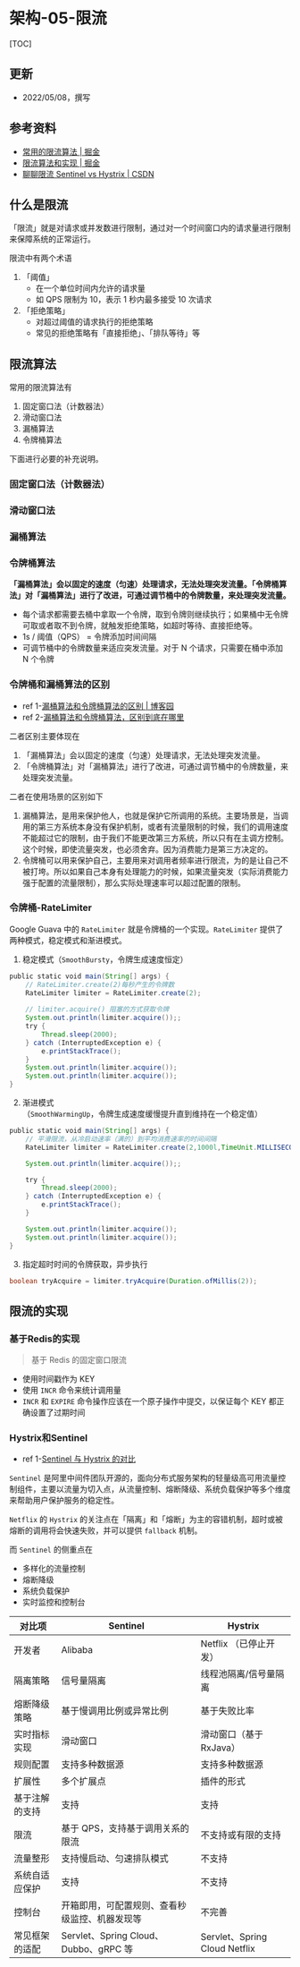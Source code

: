 
# 架构-05-限流


[TOC]


## 更新
* 2022/05/08，撰写




## 参考资料
* [常用的限流算法 | 掘金](https://juejin.cn/post/7075137592265539614)
* [限流算法和实现 | 掘金](https://juejin.cn/post/7040994443956060196)
* [聊聊限流 Sentinel vs Hystrix | CSDN](https://blog.csdn.net/weixin_43318367/article/details/113785635)



## 什么是限流

「限流」就是对请求或并发数进行限制，通过对一个时间窗口内的请求量进行限制来保障系统的正常运行。

限流中有两个术语
1. 「阈值」
   * 在一个单位时间内允许的请求量
   * 如 QPS 限制为 10，表示 1 秒内最多接受 10 次请求
2. 「拒绝策略」
   * 对超过阈值的请求执行的拒绝策略
   * 常见的拒绝策略有「直接拒绝」、「排队等待」等




## 限流算法

常用的限流算法有
1. 固定窗口法（计数器法）
2. 滑动窗口法
3. 漏桶算法
4. 令牌桶算法


下面进行必要的补充说明。

### 固定窗口法（计数器法）

### 滑动窗口法


### 漏桶算法

### 令牌桶算法

**「漏桶算法」会以固定的速度（匀速）处理请求，无法处理突发流量。「令牌桶算法」对「漏桶算法」进行了改进，可通过调节桶中的令牌数量，来处理突发流量。**

* 每个请求都需要去桶中拿取一个令牌，取到令牌则继续执行；如果桶中无令牌可取或者取不到令牌，就触发拒绝策略，如超时等待、直接拒绝等。
* 1s / 阈值（QPS） = 令牌添加时间间隔
* 可调节桶中的令牌数量来适应突发流量。对于 N 个请求，只需要在桶中添加 N 个令牌




### 令牌桶和漏桶算法的区别

* ref 1-[漏桶算法和令牌桶算法的区别 | 博客园](https://www.cnblogs.com/junzi2099/p/14208640.html)
* ref 2-[漏桶算法和令牌桶算法，区别到底在哪里](https://xie.infoq.cn/article/4a0acdd12a0f6dd4a53e0472c)



二者区别主要体现在
1. 「漏桶算法」会以固定的速度（匀速）处理请求，无法处理突发流量。
2. 「令牌桶算法」对「漏桶算法」进行了改进，可通过调节桶中的令牌数量，来处理突发流量。


二者在使用场景的区别如下
1. 漏桶算法，是用来保护他人，也就是保护它所调用的系统。主要场景是，当调用的第三方系统本身没有保护机制，或者有流量限制的时候，我们的调用速度不能超过它的限制，由于我们不能更改第三方系统，所以只有在主调方控制。这个时候，即使流量突发，也必须舍弃。因为消费能力是第三方决定的。
2. 令牌桶可以用来保护自己，主要用来对调用者频率进行限流，为的是让自己不被打垮。所以如果自己本身有处理能力的时候，如果流量突发（实际消费能力强于配置的流量限制），那么实际处理速率可以超过配置的限制。


### 令牌桶-RateLimiter

Google Guava 中的 `RateLimiter` 就是令牌桶的一个实现。`RateLimiter` 提供了两种模式，稳定模式和渐进模式。

1. 稳定模式（`SmoothBursty`，令牌生成速度恒定）

```java
public static void main(String[] args) {
    // RateLimiter.create(2)每秒产生的令牌数
    RateLimiter limiter = RateLimiter.create(2);
  
    // limiter.acquire() 阻塞的方式获取令牌
    System.out.println(limiter.acquire());;
    try {
        Thread.sleep(2000);
    } catch (InterruptedException e) {
        e.printStackTrace();
    }
    System.out.println(limiter.acquire());
    System.out.println(limiter.acquire());
}
```


2. 渐进模式（`SmoothWarmingUp`，令牌生成速度缓慢提升直到维持在一个稳定值）


```java
public static void main(String[] args) {
    // 平滑限流，从冷启动速率（满的）到平均消费速率的时间间隔
    RateLimiter limiter = RateLimiter.create(2,1000l,TimeUnit.MILLISECONDS);

    System.out.println(limiter.acquire());;

    try {
        Thread.sleep(2000);
    } catch (InterruptedException e) {
        e.printStackTrace();
    }

    System.out.println(limiter.acquire());
    System.out.println(limiter.acquire());
}
```

3. 指定超时时间的令牌获取，异步执行

```java
boolean tryAcquire = limiter.tryAcquire(Duration.ofMillis(2));
```


## 限流的实现


### 基于Redis的实现

> 基于 Redis 的固定窗口限流
* 使用时间戳作为 KEY
* 使用 `INCR` 命令来统计调用量
* `INCR` 和 `EXPIRE` 命令操作应该在一个原子操作中提交，以保证每个 KEY 都正确设置了过期时间



### Hystrix和Sentinel
* ref 1-[Sentinel 与 Hystrix 的对比](https://sentinelguard.io/zh-cn/blog/sentinel-vs-hystrix.html)
  



`Sentinel` 是阿里中间件团队开源的，面向分布式服务架构的轻量级高可用流量控制组件，主要以流量为切入点，从流量控制、熔断降级、系统负载保护等多个维度来帮助用户保护服务的稳定性。



`Netflix` 的 `Hystrix` 的关注点在「隔离」和「熔断」为主的容错机制，超时或被熔断的调用将会快速失败，并可以提供 `fallback` 机制。

而 `Sentinel` 的侧重点在
* 多样化的流量控制
* 熔断降级
* 系统负载保护
* 实时监控和控制台




| 对比项 | Sentinel	 | Hystrix   | 
|-------|-----------|-----------|
| 开发者 | Alibaba | Netflix （已停止开发）|
| 隔离策略 | 信号量隔离	 | 线程池隔离/信号量隔离  | 
| 熔断降级策略 | 基于慢调用比例或异常比例 | 基于失败比率  | 
| 实时指标实现 | 滑动窗口  | 	滑动窗口（基于 RxJava）  | 
| 规则配置 | 支持多种数据源  |	支持多种数据源  | 
| 扩展性 | 多个扩展点 | 插件的形式  | 
| 基于注解的支持  | 支持 | 	支持  | 
| 限流  | 基于 QPS，支持基于调用关系的限流	 |  不支持或有限的支持  | 
| 流量整形  | 支持慢启动、匀速排队模式 | 	不支持  | 
| 系统自适应保护  |	支持	| 不支持  | 
| 控制台  | 开箱即用，可配置规则、查看秒级监控、机器发现等	 | 不完善  | 
| 常见框架的适配  | Servlet、Spring Cloud、Dubbo、gRPC 等  | Servlet、Spring Cloud Netflix  | 
